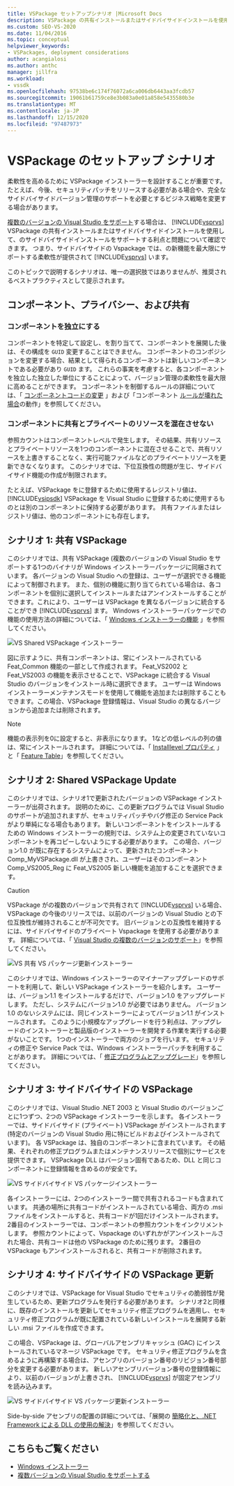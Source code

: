 ```yaml
---
title: VSPackage セットアップシナリオ |Microsoft Docs
description: VSPackage の共有インストールまたはサイドバイサイドインストールを使用した Visual Studio のサイドバイサイドインストールをサポートするためのベストプラクティスについて説明します。
ms.custom: SEO-VS-2020
ms.date: 11/04/2016
ms.topic: conceptual
helpviewer_keywords:
- VSPackages, deployment considerations
author: acangialosi
ms.author: anthc
manager: jillfra
ms.workload:
- vssdk
ms.openlocfilehash: 97538be6c174f76072a6ca006db6443aa3fcdb57
ms.sourcegitcommit: 19061b61759ce8e3b083a0e01a858e5435580b3e
ms.translationtype: MT
ms.contentlocale: ja-JP
ms.lasthandoff: 12/15/2020
ms.locfileid: "97487973"
---
```

# <a name="vspackage-setup-scenarios"></a>VSPackage のセットアップ シナリオ

柔軟性を高めるために VSPackage インストーラーを設計することが重要です。 たとえば、今後、セキュリティパッチをリリースする必要がある場合や、完全なサイドバイサイドバージョン管理のサポートを必要とするビジネス戦略を変更する場合があります。

[複数のバージョンの Visual Studio をサポート](../../extensibility/supporting-multiple-versions-of-visual-studio.md)する場合は、 [!INCLUDE[vsprvs](../../code-quality/includes/vsprvs_md.md)] VSPackage の共有インストールまたはサイドバイサイドインストールを使用して、のサイドバイサイドインストールをサポートする利点と問題について確認できます。 つまり、サイドバイサイドの Vspackage では、の新機能を最大限にサポートする柔軟性が提供されて [!INCLUDE[vsprvs](../../code-quality/includes/vsprvs_md.md)] います。

このトピックで説明するシナリオは、唯一の選択肢ではありませんが、推奨されるベストプラクティスとして提示されます。

## <a name="components-privacy-and-sharing"></a>コンポーネント、プライバシー、および共有

### <a name="make-your-components-independent"></a>コンポーネントを独立にする

コンポーネントを特定して設定し、を割り当てて、コンポーネントを展開した後は、その構成を `GUID` 変更することはできません。 コンポーネントのコンポジションを変更する場合、結果として得られるコンポーネントは新しいコンポーネントである必要があり `GUID` ます。 これらの事実を考慮すると、各コンポーネントを独立した独立した単位にすることによって、バージョン管理の柔軟性を最大限に高めることができます。 コンポーネントを制御するルールの詳細については、「 [コンポーネントコードの変更](/windows/desktop/Msi/changing-the-component-code) 」および「コンポーネント [ルールが壊れた場合](/windows/desktop/Msi/what-happens-if-the-component-rules-are-broken)の動作」を参照してください。

### <a name="do-not-mix-shared-and-private-resources-in-a-component"></a>コンポーネントに共有とプライベートのリソースを混在させない

参照カウントはコンポーネントレベルで発生します。 その結果、共有リソースとプライベートリソースを1つのコンポーネントに混在させることで、共有リソースを上書きすることなく、実行可能ファイルなどのプライベートリソースを更新できなくなります。 このシナリオでは、下位互換性の問題が生じ、サイドバイサイド機能の作成が制限されます。

たとえば、VSPackage をに登録するために使用するレジストリ値は、 [!INCLUDE[vsipsdk](../../extensibility/includes/vsipsdk_md.md)] VSPackage を Visual Studio に登録するために使用するものとは別のコンポーネントに保持する必要があります。 共有ファイルまたはレジストリ値は、他のコンポーネントにも存在します。

## <a name="scenario-1-shared-vspackage"></a>シナリオ 1: 共有 VSPackage

このシナリオでは、共有 VSPackage (複数のバージョンの Visual Studio をサポートする1つのバイナリが Windows インストーラーパッケージに同梱されています。 各バージョンの Visual Studio への登録は、ユーザーが選択できる機能によって制御されます。 また、個別の機能に割り当てられている場合は、各コンポーネントを個別に選択してインストールまたはアンインストールすることができます。これにより、ユーザーは VSPackage を異なるバージョンに統合することができ [!INCLUDE[vsprvs](../../code-quality/includes/vsprvs_md.md)] ます。 Windows インストーラーパッケージでの機能の使用方法の詳細については、「 [Windows インストーラーの機能](/windows/desktop/Msi/windows-installer-features) 」を参照してください。

![VS Shared VSPackage インストーラー](../../extensibility/internals/media/vs_sharedpackage.gif "VS_SharedPackage")

図に示すように、共有コンポーネントは、常にインストールされている Feat_Common 機能の一部として作成されます。 Feat_VS2002 と Feat_VS2003 の機能を表示させることで、VSPackage に統合する Visual Studio のバージョンをインストール時に選択できます。 ユーザーは Windows インストーラーメンテナンスモードを使用して機能を追加または削除することもできます。この場合、VSPackage 登録情報は、Visual Studio の異なるバージョンから追加または削除されます。

> [!NOTE]
> 機能の表示列を0に設定すると、非表示になります。 1などの低レベルの列の値は、常にインストールされます。 詳細については、「 [Installlevel プロパティ](/windows/desktop/Msi/installlevel) 」と「 [Feature Table](/windows/desktop/Msi/feature-table)」を参照してください。

## <a name="scenario-2-shared-vspackage-update"></a>シナリオ 2: Shared VSPackage Update

このシナリオでは、シナリオ1で更新されたバージョンの VSPackage インストーラーが出荷されます。 説明のために、この更新プログラムでは Visual Studio のサポートが追加されますが、セキュリティパッチやバグ修正の Service Pack がより単純になる場合もあります。 新しいコンポーネントをインストールするための Windows インストーラーの規則では、システム上の変更されていないコンポーネントを再コピーしないようにする必要があります。 この場合、バージョン1.0 が既に存在するシステムによって、更新されたコンポーネント Comp_MyVSPackage.dll が上書きされ、ユーザーはそのコンポーネント Comp_VS2005_Reg に Feat_VS2005 新しい機能を追加することを選択できます。

> [!CAUTION]
> VSPackage がの複数のバージョンで共有されて [!INCLUDE[vsprvs](../../code-quality/includes/vsprvs_md.md)] いる場合、VSPackage の今後のリリースでは、以前のバージョンの Visual Studio との下位互換性が維持されることが不可欠です。 旧バージョンとの互換性を維持するには、サイドバイサイドのプライベート Vspackage を使用する必要があります。 詳細については、「 [Visual Studio の複数のバージョンのサポート](../../extensibility/supporting-multiple-versions-of-visual-studio.md)」を参照してください。

![VS 共有 VS パッケージ更新インストーラー](../../extensibility/internals/media/vs_sharedpackageupdate.gif "VS_SharedPackageUpdate")

このシナリオでは、Windows インストーラーのマイナーアップグレードのサポートを利用して、新しい VSPackage インストーラーを紹介します。 ユーザーは、バージョン1.1 をインストールするだけで、バージョン1.0 をアップグレードします。 ただし、システムにバージョン1.0 が必要ではありません。 バージョン1.0 のないシステムには、同じインストーラーによってバージョン1.1 がインストールされます。 このように小規模なアップグレードを行う利点は、アップグレードのインストーラーと製品版のインストーラーを開発する作業を実行する必要がないことです。 1つのインストーラーで両方のジョブを行います。 セキュリティの修正や Service Pack では、Windows インストーラーパッチを利用することがあります。 詳細については、「 [修正プログラムとアップグレード](/windows/desktop/Msi/patching-and-upgrades)」を参照してください。

## <a name="scenario-3-side-by-side-vspackage"></a>シナリオ 3: サイドバイサイドの VSPackage

このシナリオでは、Visual Studio .NET 2003 と Visual Studio のバージョンごとに1つずつ、2つの VSPackage インストーラーを示します。 各インストーラーでは、サイドバイサイド (プライベート) VSPackage がインストールされます (特定のバージョンの Visual Studio 用に特にビルドおよびインストールされています)。 各 VSPackage は、独自のコンポーネントに含まれています。 その結果、それぞれの修正プログラムまたはメンテナンスリリースで個別にサービスを提供できます。 VSPackage DLL はバージョン固有であるため、DLL と同じコンポーネントに登録情報を含めるのが安全です。

![VS サイドバイサイド VS パッケージインストーラー](../../extensibility/internals/media/vs_sbys_package.gif "VS_SbyS_Package")

各インストーラーには、2つのインストーラー間で共有されるコードも含まれています。 共通の場所に共有コードがインストールされている場合、両方の .msi ファイルをインストールすると、共有コードが1回だけインストールされます。 2番目のインストーラーでは、コンポーネントの参照カウントをインクリメントします。 参照カウントによって、Vspackage のいずれかがアンインストールされた場合、共有コードは他の VSPackage のために残ります。 2番目の VSPackage もアンインストールされると、共有コードが削除されます。

## <a name="scenario-4-side-by-side-vspackage-update"></a>シナリオ 4: サイドバイサイドの VSPackage 更新

このシナリオでは、VSPackage for Visual Studio でセキュリティの脆弱性が発生しているため、更新プログラムを発行する必要があります。 シナリオ2と同様に、既存のインストールを更新してセキュリティ修正プログラムを適用し、セキュリティ修正プログラムが既に配置されている新しいインストールを展開する新しい .msi ファイルを作成できます。

この場合、VSPackage は、グローバルアセンブリキャッシュ (GAC) にインストールされているマネージ VSPackage です。 セキュリティ修正プログラムを含めるように再構築する場合は、アセンブリのバージョン番号のリビジョン番号部分を変更する必要があります。 新しいアセンブリバージョン番号の登録情報により、以前のバージョンが上書きされ、 [!INCLUDE[vsprvs](../../code-quality/includes/vsprvs_md.md)] が固定アセンブリを読み込みます。

![VS サイドバイサイド VS パッケージ更新インストーラー](../../extensibility/internals/media/vs_sbys_packageupdate.gif "VS_SbyS_PackageUpdate")

Side-by-side アセンブリの配置の詳細については、「展開の [簡略化と、.NET Framework による DLL の使用の解決](/previous-versions/dotnet/articles/ms973843(v=msdn.10))」を参照してください。

## <a name="see-also"></a>こちらもご覧ください

- [Windows インストーラー](/windows/desktop/Msi/windows-installer-portal)
- [複数バージョンの Visual Studio をサポートする](../../extensibility/supporting-multiple-versions-of-visual-studio.md)